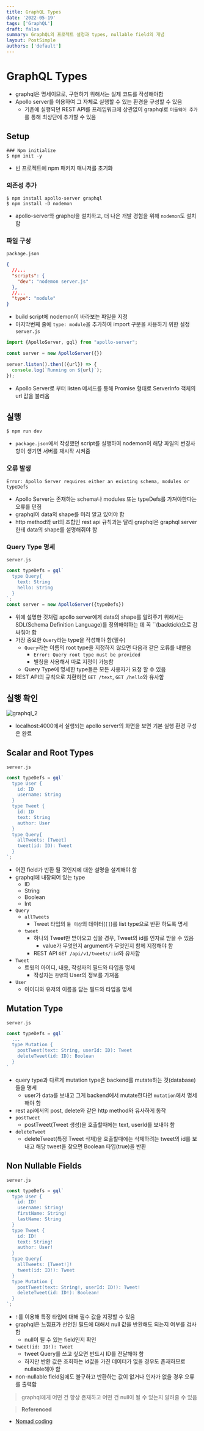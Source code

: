 ```yaml
---
title: GraphQL Types
date: '2022-05-19'
tags: ['GraphQL']
draft: false
summary: GraphQL의 프로젝트 설정과 types, nullable field의 개념
layout: PostSimple
authors: ['default']
---
```


# GraphQL Types

- graphql은 명세이므로, 구현하기 위해서는 실제 코드를 작성해야함
- Apollo server를 이용하여 그 자체로 실행할 수 있는 환경을 구성할 수 있음
  - 기존에 실행되던 REST API를 프레임워크에 상관없이 graphql로 `미들웨어 추가`를 통해 최상단에 추가할 수 있음

## Setup

```shell
### Npm initialize
$ npm init -y
```

- 빈 프로젝트에 npm 패키지 매니저를 초기화

### 의존성 추가

```shell
$ npm install apollo-server graphql
$ npm install -D nodemon 
```

- apollo-server와 graphql을 설치하고, 더 나은 개발 경험을 위해 `nodemon`도 설치함

### 파일 구성

`package.json`

```json lines
{
  //...
  "scripts": {
    "dev": "nodemon server.js"
  },
  //...
  "type": "module"
}

```

- build script에 nodemon이 바라보는 파일을 지정
- 마지막번째 줄에 `type: module`을 추가하여 import 구문을 사용하기 위한 설정
  `server.js`

```javascript
import {ApolloServer, gql} from "apollo-server";

const server = new ApolloServer({})

server.listen().then(({url}) => {
  console.log(`Running on ${url}`);
});
```

- Apollo Server로 부터 listen 메서드를 통해 Promise 형태로 ServerInfo 객체의 url 값을 불러옴

## 실행

```shell
$ npm run dev
```

- `package.json`에서 작성했던 script를 실행하여 nodemon이 해당 파일의 변경사항이 생기면 서버를 재시작 시켜줌

### 오류 발생

`Error: Apollo Server requires either an existing schema, modules or typeDefs`

- Apollo Server는 존재하는 schema나 modules 또는 typeDefs를 가져야한다는 오류를 던짐
- graphql이 data의 shape를 미리 알고 있어야 함
- http method와 url의 조합인 rest api 규칙과는 달리 graphql은 graphql server한테 data의 shape를 설명해줘야 함

### Query Type 명세

`server.js`

```javascript
const typeDefs = gql`
  type Query{
    text: String
    hello: String
  }
`;
const server = new ApolloServer({typeDefs})
```

- 위에 설명한 것처럼 apollo server에게 data의 shape를 알려주기 위해서는 SDL(Schema Definition Language)를 정의해야하는 데 꼭 ``(backtick)으로 감싸줘야 함
- 가장 중요한 `Query`라는 type을 작성해야 함(필수)
  - `Query`라는 이름의 root type을 지정하지 않으면 다음과 같은 오류를 내뱉음
    - `Error: Query root type must be provided`
    - 별칭을 사용해서 따로 지정이 가능함
  - Query Type에 명세한 type들은 모든 사용자가 요청 할 수 있음
- REST API의 규칙으로 치환하면 `GET /text`, `GET /hello`와 유사함

## 실행 확인

![graphql_2](/static/images/graphql_2.png)

- localhost:4000에서 실행되는 apollo server의 화면을 보면 기본 실행 환경 구성은 완료

## Scalar and Root Types

`server.js`

```javascript
const typeDefs = gql`
  type User {
    id: ID
    username: String
  }
  type Tweet {
    id: ID
    text: String
    author: User
  }
  type Query{
    allTweets: [Tweet]
    tweet(id: ID): Tweet
  }
`;
```

- 어떤 field가 반환 될 것인지에 대한 설명을 설계해야 함
- graphql에 내장되어 있는 type
  - ID
  - String
  - Boolean
  - Int
- `Query`
  - `allTweets`
    - Tweet 타입의 `둘 이상`의 데이터(`[]`)를 list type으로 반환 하도록 명세
  - `tweet`
    - 하나의 Tweet만 받아오고 싶을 경우, Tweet의 id를 인자로 받을 수 있음
      - value가 무엇인지 argument가 무엇인지 함께 지정해야 함
    - REST API `GET /api/v1/tweets/:id`와 유사함
- `Tweet`
  - 트윗의 아이디, 내용, 작성자의 필드와 타입을 명세
    - 작성자는 `한명`의 User의 정보를 가져옴
- `User`
  - 아이디와 유저의 이름을 담는 필드와 타입을 명세

## Mutation Type

`server.js`

```javascript
const typeDefs = gql`
  ...
  type Mutation {
    postTweet(text: String, userId: ID): Tweet
    deleteTweet(id: ID): Boolean
  }
`
```

- query type과 다르게 mutation type은 backend를 mutate하는 것(database)들을 명세
  - user가 data를 보내고 그게 backend에서 mutate한다면 `mutation`에서 명세해야 함
- rest api에서의 post, delete와 같은 http method와 유사하게 동작
- `postTweet`
  - postTweet(Tweet 생성)을 호출할때에는 text, userId를 보내야 함
- `deleteTweet`
  - deleteTweet(특정 Tweet 삭제)을 호출할때에는 삭제하려는 tweet의 id를 보내고 해당 tweet을 찾으면 Boolean 타입(true)을 반환

## Non Nullable Fields

`server.js`

```javascript
const typeDefs = gql`
  type User {
    id: ID!
    username: String!
    firstName: String!
    lastName: String
  }
  type Tweet {
    id: ID!
    text: String!
    author: User!
  }
  type Query{
    allTweets: [Tweet!]!
    tweet(id: ID!): Tweet
  }
  type Mutation {
    postTweet(text: String!, userId: ID!): Tweet!
    deleteTweet(id: ID!): Boolean!
  }
`;
```

- `!`를 이용해 특정 타입에 대해 필수 값을 지정할 수 있음
- graphql은 느낌표가 선언된 필드에 대해서 null 값을 반환해도 되는지 여부를 검사함
  - null이 될 수 있는 field인지 확인
- `tweet(id: ID!): Tweet`
  - tweet Query를 쓰고 싶으면 반드시 ID를 전달해야 함
  - 하지만 반환 값은 조회하는 id값을 가진 데이터가 없을 경우도 존재하므로 nullable해야 함
- non-nullable field임에도 불구하고 반환하는 값이 없거나 인자가 없을 경우 오류를 출력함

> graphql에게 어떤 건 항상 존재하고 어떤 건 null이 될 수 있는지 알려줄 수 있음

> **Referenced**

- [Nomad coding](https://nomadcoders.co/graphql-for-beginners)
